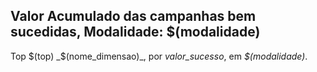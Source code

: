 ## Valor Acumulado das campanhas bem sucedidas, Modalidade: $(modalidade)

Top $(top) _$(nome_dimensao)_, por _valor_sucesso_, em _$(modalidade)_.
